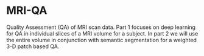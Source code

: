 # MRI-QA
Quality Assessment (QA) of MRI scan data. Part 1 focuses on deep learning for QA in individual slices of a MRI volume for a subject. In part 2 we will use the entire volume in conjunction with semantic segmentation for a weighted 3-D patch based QA.
